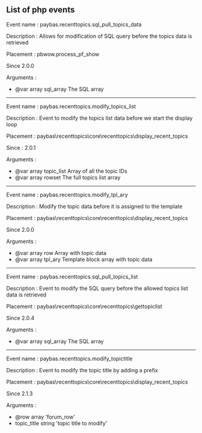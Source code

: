 ## List of php events

 Event name :  paybas.recenttopics.sql_pull_topics_data

 Description : Allows for modification of SQL query before the topics data is retrieved

 Placement : pbwow.process_pf_show

 Since 2.0.0

 Arguments :

  - @var    array    sql_array        The SQL array

-----------

 Event name :  paybas.recenttopics.modify_topics_list

 Description : Event to modify the topics list data before we start the display loop

 Placement : paybas\recenttopics\core\recenttopics\display_recent_topics

 Since : 2.0.1

 Arguments :

 - @var   array    topic_list        Array of all the topic IDs
 - @var   array    rowset            The full topics list array



-----------

 Event name :  paybas.recenttopics.modify_tpl_ary

 Description : Modify the topic data before it is assigned to the template

 Placement : paybas\recenttopics\core\recenttopics\display_recent_topics

 Since 2.0.0

 Arguments :

 - @var   array    row            Array with topic data
 - @var   array    tpl_ary        Template block array with topic data


-----------

 Event name :  paybas.recenttopics.sql_pull_topics_list

 Description : Event to modify the SQL query before the allowed topics list data is retrieved

 Placement : paybas\recenttopics\core\recenttopics\gettopiclist

 Since 2.0.4

 Arguments :

 - @var   array    sql_array        The SQL array

-----------

 Event name :  paybas.recenttopics.modify_topictitle

 Description : Event to modify the topic title by adding a prefix

 Placement : paybas\recenttopics\core\recenttopics\display_recent_topics

 Since 2.1.3
 
 Arguments :

 - @row         array  'forum_row'
 - topic_title  string 'topic title to modify'




